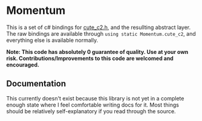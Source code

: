 # Momentum
This is a set of c# bindings for [cute_c2.h](https://github.com/RandyGaul/cute_headers/blob/master/cute_c2.h), and the resullting abstract layer.
The raw bindings are available through `using static Momentum.cute_c2`, and everything else is available normally.

**Note: This code has absolutely 0 guarantee of quality. Use at your own risk. Contributions/Improvements to this code are welcomed and encouraged.**

## Documentation
This currently doesn't exist because this library is not yet in a complete enough state where I feel comfortable writing docs for it.
Most things should be relatively self-explanatory if you read through the source.